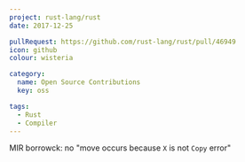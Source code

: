 ```yaml
---
project: rust-lang/rust
date: 2017-12-25

pullRequest: https://github.com/rust-lang/rust/pull/46949
icon: github
colour: wisteria

category:
  name: Open Source Contributions
  key: oss

tags:
  - Rust
  - Compiler
---
```

MIR borrowck: no "move occurs because `X` is not `Copy` error"
